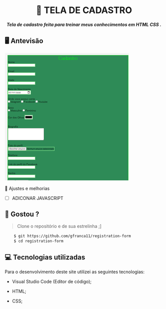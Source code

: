 <h1 align="center">
     📰
TELA DE CADASTRO

</h1>

<h5 align="center">
  Tela  de cadastro feita para treinar  meus conhecimentos em HTML CSS .
  </h5>

## 🖥 Antevisão 
<img src="https://github.com/gfranca11/registration-form/blob/main/Capturar.PNG" alt="Formulario">
 
 📌 Ajustes e melhorias
 
 - [ ] ADICONAR JAVASCRIPT
 

 
 
 ## 🧐 Gostou ?
 
 > Clone o repositório e de sua estrelinha ;]
   
        $ git https://github.com/gfranca11/registration-form
        $ cd registration-form
        
 
 
## 💻 Tecnologias utilizadas

Para o desenvolvimento deste site utilizei as seguintes tecnologias:

 * Visual Studio Code (Editor de código);

* HTML;

* CSS;


